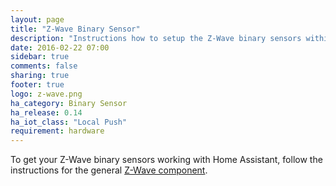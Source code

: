 ```yaml
---
layout: page
title: "Z-Wave Binary Sensor"
description: "Instructions how to setup the Z-Wave binary sensors within Home Assistant."
date: 2016-02-22 07:00
sidebar: true
comments: false
sharing: true
footer: true
logo: z-wave.png
ha_category: Binary Sensor
ha_release: 0.14
ha_iot_class: "Local Push"
requirement: hardware
---
```


To get your Z-Wave binary sensors working with Home Assistant, follow the instructions for the general [Z-Wave component](/components/zwave/).
